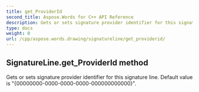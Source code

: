 ```yaml
---
title: get_ProviderId
second_title: Aspose.Words for C++ API Reference
description: Gets or sets signature provider identifier for this signature line. Default value is "{00000000-0000-0000-0000-000000000000}". 
type: docs
weight: 0
url: /cpp/aspose.words.drawing/signatureline/get_providerid/
---
```

## SignatureLine.get_ProviderId method


Gets or sets signature provider identifier for this signature line. Default value is "{00000000-0000-0000-0000-000000000000}". 

